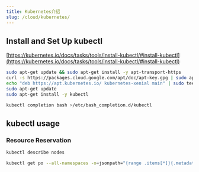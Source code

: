 ```yaml
---
title: Kubernetes介绍
slug: /cloud/kubernetes/
---
```


## Install and Set Up kubectl
[https://kubernetes.io/docs/tasks/tools/install-kubectl/#install-kubectl](https://kubernetes.io/docs/tasks/tools/install-kubectl/#install-kubectl)

```bash
sudo apt-get update && sudo apt-get install -y apt-transport-https
curl -s https://packages.cloud.google.com/apt/doc/apt-key.gpg | sudo apt-key add -
echo "deb https://apt.kubernetes.io/ kubernetes-xenial main" | sudo tee -a /etc/apt/sources.list.d/kubernetes.list
sudo apt-get update
sudo apt-get install -y kubectl

kubectl completion bash >/etc/bash_completion.d/kubectl
```

## kubectl usage

### Resource Reservation
```bash
kubectl describe nodes

kubectl get po --all-namespaces -o=jsonpath="{range .items[*]}{.metadata.namespace}:{.metadata.name}{'\n'}{range .spec.containers[*]}  {.name}:{.resources.requests.cpu}{'\n'}{end}{'\n'}{end}"
```
